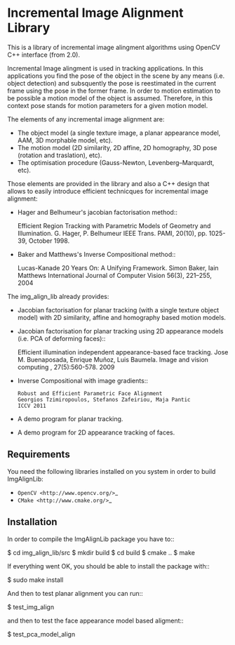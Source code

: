 Incremental Image Alignment Library
===================================

This is a library of incremental image alingment algorithms using OpenCV C++ interface (from 2.0).

Incremental Image alingment is used in tracking applications. In this applications you find the
pose of the object in the scene by any means (i.e. object detection) and subsquently the pose
is reestimated in the current frame using the pose in the former frame. In order to motion
estimation to be possible a motion model of the object is assumed. Therefore, in this context
pose stands for motion parameters for a given motion model.

The elements of any incremental image alignment are:

  * The object model (a single texture image, a planar appearance model, AAM, 3D morphable model, etc).
  * The motion model (2D similarity, 2D affine, 2D homography, 3D pose (rotation and traslation), etc).
  * The optimisation procedure (Gauss-Newton, Levenberg–Marquardt, etc).

Those elements are provided in the library and also a C++ design that allows to easily introduce
efficient technicques for incremental image alignment:

  * Hager and Belhumeur's jacobian factorisation method::

      Efficient Region Tracking with Parametric Models of Geometry and Illumination.
      G. Hager, P. Belhumeur
      IEEE Trans. PAMI, 20(10), pp. 1025-39, October 1998.

  * Baker and Matthews's Inverse Compositional method::

      Lucas-Kanade 20 Years On: A Unifying Framework.
      Simon Baker, Iain Matthews
      International Journal of Computer Vision 56(3), 221–255, 2004

The img_align_lib already provides:

  * Jacobian factorisation for planar tracking (with a single texture object model) with
    2D similarity, affine and homography based motion models.
  * Jacobian factorisation for planar tracking using 2D appearance models
    (i.e. PCA of deforming faces)::

       Efficient illumination independent appearance-based face tracking.
       Jose M. Buenaposada, Enrique Muñoz, Luis Baumela.
       Image and vision computing , 27(5):560-578. 2009

  * Inverse Compositional with image gradients::

        Robust and Efficient Parametric Face Alignment
        Georgios Tzimiropoulos, Stefanos Zafeiriou, Maja Pantic
        ICCV 2011

  * A demo program for planar tracking.
  * A demo program for 2D appearance tracking of faces.

Requirements
------------

You need the following libraries installed on you system in order to
build ImgAlignLib:

* `OpenCV <http://www.opencv.org/>`_
* `CMake <http://www.cmake.org/>`_

Installation
------------

In order to compile the ImgAlignLib package you have to::

  $ cd img_align_lib/src
  $ mkdir build
  $ cd build
  $ cmake ..
  $ make

If everything went OK, you should be able to install the
package with::

  $ sudo make install

And then to test planar alignment you can run::

  $ test_img_align

and then to test the face appearance model based aligment::

  $ test_pca_model_align
